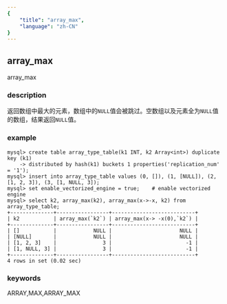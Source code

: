 ```yaml
---
{
    "title": "array_max",
    "language": "zh-CN"
}
---
```


<!--
Licensed to the Apache Software Foundation (ASF) under one
or more contributor license agreements.  See the NOTICE file
distributed with this work for additional information
regarding copyright ownership.  The ASF licenses this file
to you under the Apache License, Version 2.0 (the
"License"); you may not use this file except in compliance
with the License.  You may obtain a copy of the License at

  http://www.apache.org/licenses/LICENSE-2.0

Unless required by applicable law or agreed to in writing,
software distributed under the License is distributed on an
"AS IS" BASIS, WITHOUT WARRANTIES OR CONDITIONS OF ANY
KIND, either express or implied.  See the License for the
specific language governing permissions and limitations
under the License.
-->

## array_max

<version since="1.2.0">

array_max

</version>

### description

返回数组中最大的元素，数组中的`NULL`值会被跳过。空数组以及元素全为`NULL`值的数组，结果返回`NULL`值。

### example

```shell
mysql> create table array_type_table(k1 INT, k2 Array<int>) duplicate key (k1)
    -> distributed by hash(k1) buckets 1 properties('replication_num' = '1');
mysql> insert into array_type_table values (0, []), (1, [NULL]), (2, [1, 2, 3]), (3, [1, NULL, 3]);
mysql> set enable_vectorized_engine = true;    # enable vectorized engine
mysql> select k2, array_max(k2), array_max(x->-x, k2) from array_type_table;
+--------------+-----------------+---------------------------+
| k2           | array_max(`k2`) | array_max(x-> -x(0),`k2`) |
+--------------+-----------------+---------------------------+
| []           |            NULL |                      NULL |
| [NULL]       |            NULL |                      NULL |
| [1, 2, 3]    |               3 |                        -1 |
| [1, NULL, 3] |               3 |                        -1 |
+--------------+-----------------+---------------------------+
4 rows in set (0.02 sec)

```

### keywords

ARRAY,MAX,ARRAY_MAX

